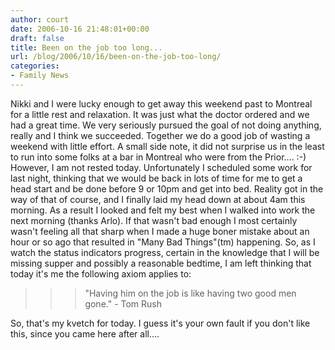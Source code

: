 ```yaml
---
author: court
date: 2006-10-16 21:48:01+00:00
draft: false
title: Been on the job too long...
url: /blog/2006/10/16/been-on-the-job-too-long/
categories:
- Family News
---
```


Nikki and I were lucky enough to get away this weekend past to Montreal for a little rest and relaxation.   It was just what the doctor ordered and we had a great time.  We very seriously pursued the goal of not doing anything, really and I think we succeeded.  Together we do a good job of wasting a weekend with little effort.  A small side note, it did not surprise us in the least to run into some folks at a bar in Montreal who were from the Prior....  :-)
However, I am not rested today.  Unfortunately I scheduled some work for last night, thinking that we would be back in lots of time for me to get a head start and be done before 9 or 10pm and get into bed.  Reality got in the way of that of course, and I finally laid my head down at about 4am this morning.  As a result I looked and felt my best when I walked into work the next morning (thanks Arlo).  If that wasn't bad enough I most certainly wasn't feeling all that sharp when I made a huge boner mistake about an hour or so ago that resulted in "Many Bad Things"(tm) happening.  So, as I watch the status indicators progress, certain in the knowledge that I will be missing supper and possibly a reasonable bedtime, I am left thinking that today it's me the following axiom applies to:


<blockquote>

> 
> <blockquote>"Having him on the job is like having two good men gone." - Tom Rush</blockquote>
> 
> 
</blockquote>


So, that's my kvetch for today.  I guess it's your own fault if you don't like this, since you came here after all....
